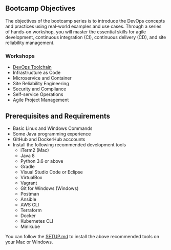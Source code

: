 ## Bootcamp Objectives
The objectives of the bootcamp series is to introduce the DevOps concepts and practices using real-world examples and use cases. Through a series of hands-on workshop, you will master the essential skills for agile development, continuous integration (CI), continuous delivery (CD), and site reliability management.

### Workshops
* [DevOps Toolchain](https://github.com/openecs/bootcamp/wiki/DevOps-Toolchain)
* Infrastructure as Code
* Microservice and Container
* Site Reliability Engineering
* Security and Compliance
* Self-service Operations
* Agile Project Management

## Prerequisites and Requirements
* Basic Linux and Windows Commands
* Some Java programming experience
* GitHub and DockerHub acccounts
* Install the following recommended development tools
  - iTerm2 (Mac)
  - Java 8
  - Python 3.6 or above
  - Gradle
  - Visual Studio Code or Eclipse
  - VirtualBox
  - Vagrant
  - Git for Windows (Windows)
  - Postman
  - Ansible
  - AWS CLI
  - Terraform
  - Docker
  - Kubernetes CLI
  - Minikube

You can follow the [SETUP.md](SETUP.md) to install the above recommended tools on your Mac or Windows.
